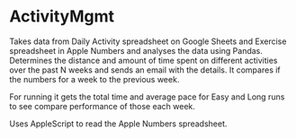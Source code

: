 # ActivityMgmt

Takes data from Daily Activity spreadsheet on Google Sheets and Exercise spreadsheet in Apple Numbers and analyses the data using Pandas. 
Determines the distance and amount of time spent on different activities over the past N weeks and sends an email with the details. It compares if the numbers for a week to the previous week. 

For running it gets the total time and average pace for Easy and Long runs to see compare performance of those each week. 

Uses AppleScript to read the Apple Numbers spreadsheet. 
